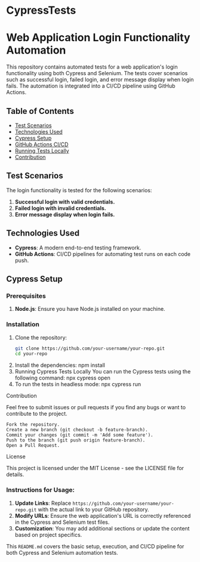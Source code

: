 # CypressTests
# Web Application Login Functionality Automation

This repository contains automated tests for a web application's login functionality using both Cypress and Selenium. The tests cover scenarios such as successful login, failed login, and error message display when login fails. The automation is integrated into a CI/CD pipeline using GitHub Actions.

## Table of Contents

- [Test Scenarios](#test-scenarios)
- [Technologies Used](#technologies-used)
- [Cypress Setup](#cypress-setup)
- [GitHub Actions CI/CD](#github-actions-cicd)
- [Running Tests Locally](#running-tests-locally)
- [Contribution](#contribution)

## Test Scenarios

The login functionality is tested for the following scenarios:

1. **Successful login with valid credentials.**
2. **Failed login with invalid credentials.**
3. **Error message display when login fails.**

## Technologies Used

- **Cypress**: A modern end-to-end testing framework.
- **GitHub Actions**: CI/CD pipelines for automating test runs on each code push.

## Cypress Setup

### Prerequisites

1. **Node.js**: Ensure you have Node.js installed on your machine.

### Installation

1. Clone the repository:
   ```bash
   git clone https://github.com/your-username/your-repo.git
   cd your-repo
2. Install the dependencies:
npm install
3. Running Cypress Tests Locally
   You can run the Cypress tests using the following command:
   npx cypress open
4. To run the tests in headless mode:
    npx cypress run

Contribution

Feel free to submit issues or pull requests if you find any bugs or want to contribute to the project.

    Fork the repository.
    Create a new branch (git checkout -b feature-branch).
    Commit your changes (git commit -m 'Add some feature').
    Push to the branch (git push origin feature-branch).
    Open a Pull Request.

License

This project is licensed under the MIT License - see the LICENSE file for details.

### **Instructions for Usage:**
1. **Update Links**: Replace `https://github.com/your-username/your-repo.git` with the actual link to your GitHub repository.
2. **Modify URLs**: Ensure the web application's URL is correctly referenced in the Cypress and Selenium test files.
3. **Customization**: You may add additional sections or update the content based on project specifics.

This `README.md` covers the basic setup, execution, and CI/CD pipeline for both Cypress and Selenium automation tests.
